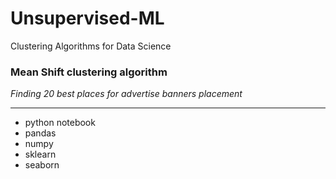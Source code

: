 # Unsupervised-ML
Clustering Algorithms for Data Science


### Mean Shift clustering algorithm

_Finding 20 best places for advertise banners placement_


______________________________________________________________________________________________________________________________

- python notebook
- pandas
- numpy
- sklearn
- seaborn
